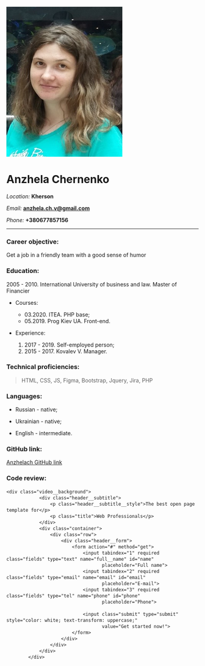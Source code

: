 ![Anzhela Chernenko](./img/anzhela.jpg)
# Anzhela Chernenko
*Location:* **Kherson**  

*Email:* **anzhela.ch.v@gmail.com**

*Phone:* **+380677857156**

***

### Career objective:

Get a job in a friendly team with a good sense of humor

### Education:

2005 - 2010. International University of business and law. Master of Financier

* Courses:
    + 03.2020. ITEA. PHP base;
    + 05.2019. Prog Kiev UA. Front-end.


* Experience:
    1) 2017 - 2019. Self-employed person;
    2) 2015 - 2017. Kovalev V. Manager.

### Technical proficiencies:
>HTML, CSS, JS, Figma, Bootstrap, Jquery, Jira, PHP

### Languages:

* Russian - native;

* Ukrainian - native;

* English - intermediate.

### GitHub link:

[Anzhelach GitHub link](https://github.com/AnzhelaCh?tab=repositories)

### Code review:

```
<div class="video__background">
            <div class="header__subtitle">
                <p class="header__subtitle__style">The best open page template for</p>
                <p class="title">Web Professionals</p>
            </div>
            <div class="container">
                <div class="row">
                    <div class="header__form">
                        <form action="#" method="get">
                            <input tabindex="1" required class="fields" type="text" name="full__name" id="name"
                                   placeholder="Full name">
                            <input tabindex="2" required class="fields" type="email" name="email" id="email"
                                   placeholder="E-mail">
                            <input tabindex="3" required class="fields" type="tel" name="phone" id="phone"
                                   placeholder="Phone">

                            <input class="submit" type="submit" style="color: white; text-transform: uppercase;"
                                   value="Get started now!">
                        </form>
                    </div>
                </div>
            </div>
        </div>
```
  